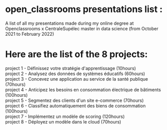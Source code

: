 # open_classrooms presentations list :

A list of all my presentations made during my online degree at Openclassrooms x CentraleSupélec master in data science (from October 2021 to February 2022)  

# Here are the list of the 8 projects:   

project 1 - Définissez votre stratégie d'apprentissage (10hours)  
project 2 - Analysez des données de systèmes éducatifs (60hours)  
project 3 - Concevez une application au service de la santé publique (70hours)  
project 4 - Anticipez les besoins en consommation électrique de bâtiments (100hours)  
project 5 - Segmentez des clients d'un site e-commerce (70hours)  
project 6 - Classifiez automatiquement des biens de consommation (100hours)  
project 7 - Implémentez un modèle de scoring (120hours)  
project 8 - Déployez un modèle dans le cloud (70hours)  
